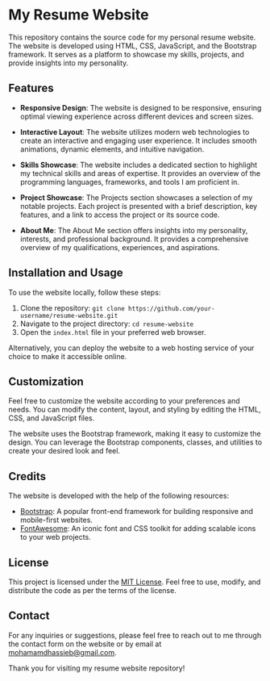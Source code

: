 # My Resume Website

This repository contains the source code for my personal resume website. The website is developed using HTML, CSS, JavaScript, and the Bootstrap framework. It serves as a platform to showcase my skills, projects, and provide insights into my personality.

## Features

- **Responsive Design**: The website is designed to be responsive, ensuring optimal viewing experience across different devices and screen sizes.

- **Interactive Layout**: The website utilizes modern web technologies to create an interactive and engaging user experience. It includes smooth animations, dynamic elements, and intuitive navigation.

- **Skills Showcase**: The website includes a dedicated section to highlight my technical skills and areas of expertise. It provides an overview of the programming languages, frameworks, and tools I am proficient in.

- **Project Showcase**: The Projects section showcases a selection of my notable projects. Each project is presented with a brief description, key features, and a link to access the project or its source code.

- **About Me**: The About Me section offers insights into my personality, interests, and professional background. It provides a comprehensive overview of my qualifications, experiences, and aspirations.

## Installation and Usage

To use the website locally, follow these steps:

1. Clone the repository: `git clone https://github.com/your-username/resume-website.git`
2. Navigate to the project directory: `cd resume-website`
3. Open the `index.html` file in your preferred web browser.

Alternatively, you can deploy the website to a web hosting service of your choice to make it accessible online.

## Customization

Feel free to customize the website according to your preferences and needs. You can modify the content, layout, and styling by editing the HTML, CSS, and JavaScript files.

The website uses the Bootstrap framework, making it easy to customize the design. You can leverage the Bootstrap components, classes, and utilities to create your desired look and feel.

## Credits

The website is developed with the help of the following resources:

- [Bootstrap](https://getbootstrap.com): A popular front-end framework for building responsive and mobile-first websites.
- [FontAwesome](https://fontawesome.com): An iconic font and CSS toolkit for adding scalable icons to your web projects.

## License

This project is licensed under the [MIT License](LICENSE). Feel free to use, modify, and distribute the code as per the terms of the license.

## Contact

For any inquiries or suggestions, please feel free to reach out to me through the contact form on the website or by email at [mohamamdhassieb@gmail.com](mailto:mohamamdhassieb@gmail.com).

Thank you for visiting my resume website repository!

